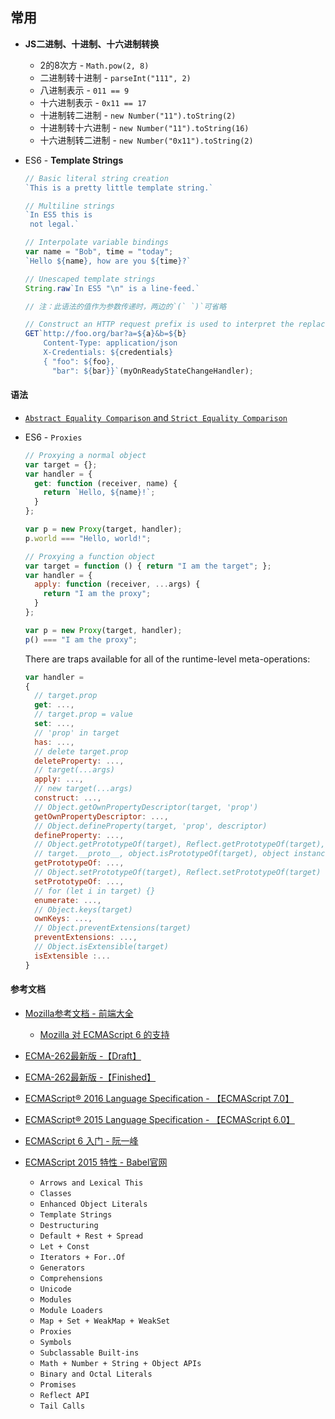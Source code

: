 ## 常用

* **JS二进制、十进制、十六进制转换**
    
    * 2的8次方 - `Math.pow(2, 8)`
    * 二进制转十进制 - `parseInt("111", 2)`
    * 八进制表示 - `011 == 9`
    * 十六进制表示 - `0x11 == 17`
    * 十进制转二进制 - `new Number("11").toString(2)`
    * 十进制转十六进制 - `new Number("11").toString(16)`
    * 十六进制转二进制 - `new Number("0x11").toString(2)`

* ES6 - **Template Strings**

    ```javascript
    // Basic literal string creation
    `This is a pretty little template string.`
    
    // Multiline strings
    `In ES5 this is
     not legal.`
    
    // Interpolate variable bindings
    var name = "Bob", time = "today";
    `Hello ${name}, how are you ${time}?`
    
    // Unescaped template strings
    String.raw`In ES5 "\n" is a line-feed.`
    
    // 注：此语法的值作为参数传递时，两边的`(` `)`可省略
    
    // Construct an HTTP request prefix is used to interpret the replacements and construction
    GET`http://foo.org/bar?a=${a}&b=${b}
        Content-Type: application/json
        X-Credentials: ${credentials}
        { "foo": ${foo},
          "bar": ${bar}}`(myOnReadyStateChangeHandler);
    ```

#### 语法

* [`Abstract Equality Comparison` and `Strict Equality Comparison`](https://tc39.github.io/ecma262/#sec-abstract-equality-comparison)

* ES6 - `Proxies`

    ```javascript
    // Proxying a normal object
    var target = {};
    var handler = {
      get: function (receiver, name) {
        return `Hello, ${name}!`;
      }
    };
    
    var p = new Proxy(target, handler);
    p.world === "Hello, world!";
    ```
    
    ```javascript
    // Proxying a function object
    var target = function () { return "I am the target"; };
    var handler = {
      apply: function (receiver, ...args) {
        return "I am the proxy";
      }
    };
    
    var p = new Proxy(target, handler);
    p() === "I am the proxy";
    ```
    
    There are traps available for all of the runtime-level meta-operations:
    ```javascript
    var handler =
    {
      // target.prop
      get: ...,
      // target.prop = value
      set: ...,
      // 'prop' in target
      has: ...,
      // delete target.prop
      deleteProperty: ...,
      // target(...args)
      apply: ...,
      // new target(...args)
      construct: ...,
      // Object.getOwnPropertyDescriptor(target, 'prop')
      getOwnPropertyDescriptor: ...,
      // Object.defineProperty(target, 'prop', descriptor)
      defineProperty: ...,
      // Object.getPrototypeOf(target), Reflect.getPrototypeOf(target),
      // target.__proto__, object.isPrototypeOf(target), object instanceof target
      getPrototypeOf: ...,
      // Object.setPrototypeOf(target), Reflect.setPrototypeOf(target)
      setPrototypeOf: ...,
      // for (let i in target) {}
      enumerate: ...,
      // Object.keys(target)
      ownKeys: ...,
      // Object.preventExtensions(target)
      preventExtensions: ...,
      // Object.isExtensible(target)
      isExtensible :...
    }
    ```

#### 参考文档

* [Mozilla参考文档 - 前端大全](https://developer.mozilla.org/zh-CN/)
  * [Mozilla 对 ECMAScript 6 的支持](https://developer.mozilla.org/zh-CN/docs/Web/JavaScript/New_in_JavaScript/ECMAScript_6_support_in_Mozilla)

* [ECMA-262最新版 -【Draft】](https://tc39.github.io/ecma262/)
* [ECMA-262最新版 -【Finished】](http://www.ecma-international.org/ecma-262/)
* [ECMAScript® 2016 Language Specification - 【ECMAScript 7.0】](http://www.ecma-international.org/ecma-262/7.0/)
* [ECMAScript® 2015 Language Specification - 【ECMAScript 6.0】](http://www.ecma-international.org/ecma-262/6.0/)

* [ECMAScript 6 入门 - 阮一峰](http://es6.ruanyifeng.com/)
* [ECMAScript 2015 特性 - Babel官网](https://babeljs.io/docs/en/learn)
    * `Arrows and Lexical This`
    * `Classes`
    * `Enhanced Object Literals`
    * `Template Strings`
    * `Destructuring`
    * `Default + Rest + Spread`
    * `Let + Const`
    * `Iterators + For..Of`
    * `Generators`
    * `Comprehensions`
    * `Unicode`
    * `Modules`
    * `Module Loaders`
    * `Map + Set + WeakMap + WeakSet`
    * `Proxies`
    * `Symbols`
    * `Subclassable Built-ins`
    * `Math + Number + String + Object APIs`
    * `Binary and Octal Literals`
    * `Promises`
    * `Reflect API`
    * `Tail Calls`